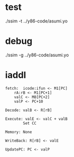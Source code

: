 # test
./ssim -t ../y86-code/asumi.yo

# debug
./ssim -g ../y86-code/asumi.yo

# iaddl
```HCL
fetch:  icode:ifun <- M1[PC]
    rA:rB <- M1[PC+1]
    valC <- M8[PC+2]
    valP <- PC+10

Decode: valB <- R[rB]

Execute: valE <- valC + valB
        Set CC

Memory: None

WriteBack: R[rB] <- valE

UpdatePC: PC <- valP
```